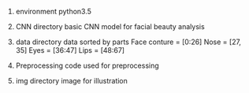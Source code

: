 1. environment
python3.5

2. CNN directory
basic CNN model for facial beauty analysis

3. data directory
data sorted by parts
Face conture = [0:26]
Nose = [27, 35]
Eyes = [36:47]
Lips = [48:67]

4. Preprocessing
code used for preprocessing

5. img directory
image for illustration